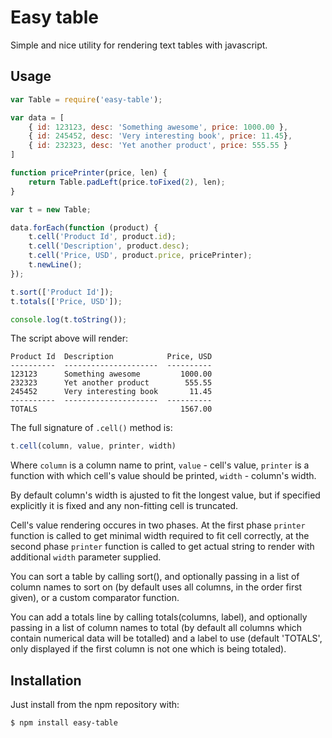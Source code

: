 # Easy table

Simple and nice utility for rendering text tables with javascript.

## Usage

``` javascript
var Table = require('easy-table');

var data = [
    { id: 123123, desc: 'Something awesome', price: 1000.00 },
    { id: 245452, desc: 'Very interesting book', price: 11.45},
    { id: 232323, desc: 'Yet another product', price: 555.55 }
]

function pricePrinter(price, len) {
    return Table.padLeft(price.toFixed(2), len);
}

var t = new Table;

data.forEach(function (product) {
    t.cell('Product Id', product.id);
    t.cell('Description', product.desc);
    t.cell('Price, USD', product.price, pricePrinter);
    t.newLine();
});

t.sort(['Product Id']);
t.totals(['Price, USD']);

console.log(t.toString());
```

The script above will render:

```
Product Id  Description            Price, USD
----------  ---------------------  ----------
123123      Something awesome         1000.00
232323      Yet another product        555.55
245452      Very interesting book       11.45
----------  ---------------------  ----------
TOTALS                                1567.00
```

The full signature of `.cell()` method is:

``` javascript
t.cell(column, value, printer, width)
``` 

Where `column` is a column name to print, `value` - cell's value, `printer` is
a function with which cell's value should be printed, `width` - column's width.

By default column's width is ajusted to fit the longest value, but if specified
explicitly it is fixed and any non-fitting cell is truncated.

Cell's value rendering occures in two phases. At the first phase `printer`
function is called to get minimal width required to fit cell correctly, at the
second phase `printer` function is called to get actual string to render with
additional `width` parameter supplied.

You can sort a table by calling sort(), and optionally passing in a list of
column names to sort on (by default uses all columns, in the order first given),
or a custom comparator function.

You can add a totals line by calling totals(columns, label), and optionally
passing in a list of column names to total (by default all columns which contain
numerical data will be totalled) and a label to use (default 'TOTALS', only
displayed if the first column is not one which is being totaled).

## Installation

Just install from the npm repository with:

```
$ npm install easy-table
```
